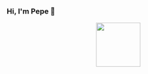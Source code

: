 ### Hi, I'm Pepe 👋

<div id="header" align="center">
  <img src="https://media.giphy.com/media/M52wyuahvQfJK/giphy.gif" width="100"/>
</div>
